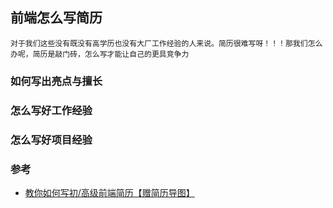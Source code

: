 ## 前端怎么写简历  
```
对于我们这些没有既没有高学历也没有大厂工作经验的人来说。简历很难写呀！！！那我们怎么办呢，简历是敲门砖，怎么写才能让自己的更具竞争力
```
### 如何写出亮点与擅长  
### 怎么写好工作经验  
### 怎么写好项目经验  


### 参考
- [教你如何写初/高级前端简历【赠简历导图】](https://juejin.im/post/6844904121368068103)